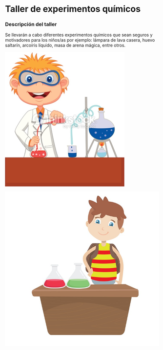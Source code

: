 # Taller de experimentos químicos


### Descripción del taller

Se llevarán a cabo diferentes experimentos químicos que sean seguros y motivadores para los niños/as por ejemplo: lámpara de lava casera, huevo saltarín, arcoíris líquido, masa de arena mágica, entre otros.

![experimentos_quimicos](/assets/images/experimentos_quimicos.jpg)

![experimentos_quimicos](/assets/images/experimentos_quimicos1.jpg)
